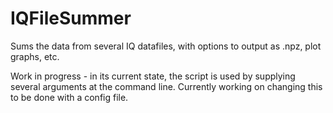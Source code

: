 # IQFileSummer
Sums the data from several IQ datafiles, with options to output as .npz, plot graphs, etc.

Work in progress - in its current state, the script is used by supplying several arguments at the command line.
Currently working on changing this to be done with a config file.
